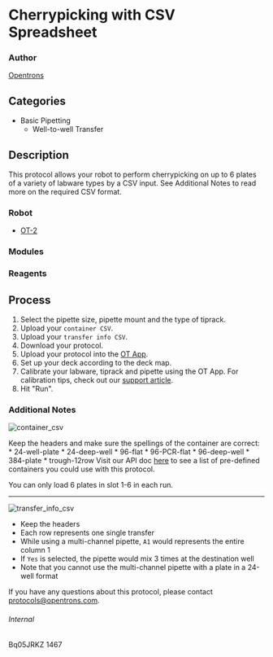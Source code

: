 # Cherrypicking with CSV Spreadsheet

### Author
[Opentrons](http://www.opentrons.com/)

## Categories
* Basic Pipetting
    * Well-to-well Transfer

## Description
This protocol allows your robot to perform cherrypicking on up to 6 plates of a variety of labware types by a CSV input. See Additional Notes to read more on the required CSV format.

### Robot
* [OT-2](https://opentrons.com/ot-2)

### Modules

### Reagents

## Process
1. Select the pipette size, pipette mount and the type of tiprack.
2. Upload your `container CSV`.
3. Upload your `transfer info CSV`.
4. Download your protocol.
5. Upload your protocol into the [OT App](https://opentrons.com/ot-app).
6. Set up your deck according to the deck map.
7. Calibrate your labware, tiprack and pipette using the OT App. For calibration tips, check out our [support article](https://support.opentrons.com/ot-2/getting-started-software-setup/deck-calibration).
8. Hit "Run".


### Additional Notes
![container_csv](https://s3.amazonaws.com/opentrons-protocol-library-website/custom-README-images/1467-glenmark-pharmaceuticals/container_csv.png)

Keep the headers and make sure the spellings of the container are correct:
    * 24-well-plate
    * 24-deep-well
    * 96-flat
    * 96-PCR-flat
    * 96-deep-well
    * 384-plate
    * trough-12row
Visit our API doc [here](https://docs.opentrons.com/labware.html#opentrons-containers) to see a list of pre-defined containers you could use with this protocol.

You can only load 6 plates in slot 1-6 in each run.

---
![transfer_info_csv](https://s3.amazonaws.com/opentrons-protocol-library-website/custom-README-images/1467-glenmark-pharmaceuticals/transfer_info_csv.png)

* Keep the headers
* Each row represents one single transfer
* While using a multi-channel pipette, `A1` would represents the entire column 1
* If `Yes` is selected, the pipette would mix 3 times at the destination well
* Note that you cannot use the multi-channel pipette with a plate in a 24-well format

If you have any questions about this protocol, please contact protocols@opentrons.com.

###### Internal
Bq05JRKZ
1467
